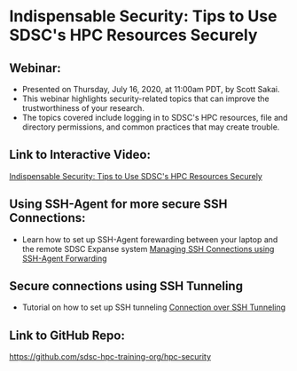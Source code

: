 # Indispensable Security: Tips to Use SDSC's HPC Resources Securely

## Webinar:
* Presented on Thursday, July 16, 2020, at 11:00am PDT, by Scott Sakai.
* This webinar  highlights security-related topics that can improve the trustworthiness of your research.
* The topics covered include logging in to SDSC's HPC resources, file and directory permissions, and common practices that may create trouble.

## Link to Interactive Video:
[Indispensable Security: Tips to Use SDSC's HPC Resources Securely](https://education.sdsc.edu/training/interactive/?id=202007_CometWebinar)

## Using SSH-Agent for more secure SSH Connections:
* Learn how to set up SSH-Agent forewarding between your laptop and the remote SDSC Expanse system
[Managing SSH Connections using SSH-Agent Forwarding](https://github.com/sdsc-hpc-training-org/hpc-security/blob/master/ssh_methods/connect-using-ssh-agent-is-more-secure.md)

## Secure connections using SSH Tunneling
* Tutorial on how to set up SSH tunneling
[Connection over SSH Tunneling](https://github.com/sdsc-hpc-training-org/hpc-security/blob/master/ssh_methods/tunneling.md)

## Link to GitHub Repo:
https://github.com/sdsc-hpc-training-org/hpc-security
